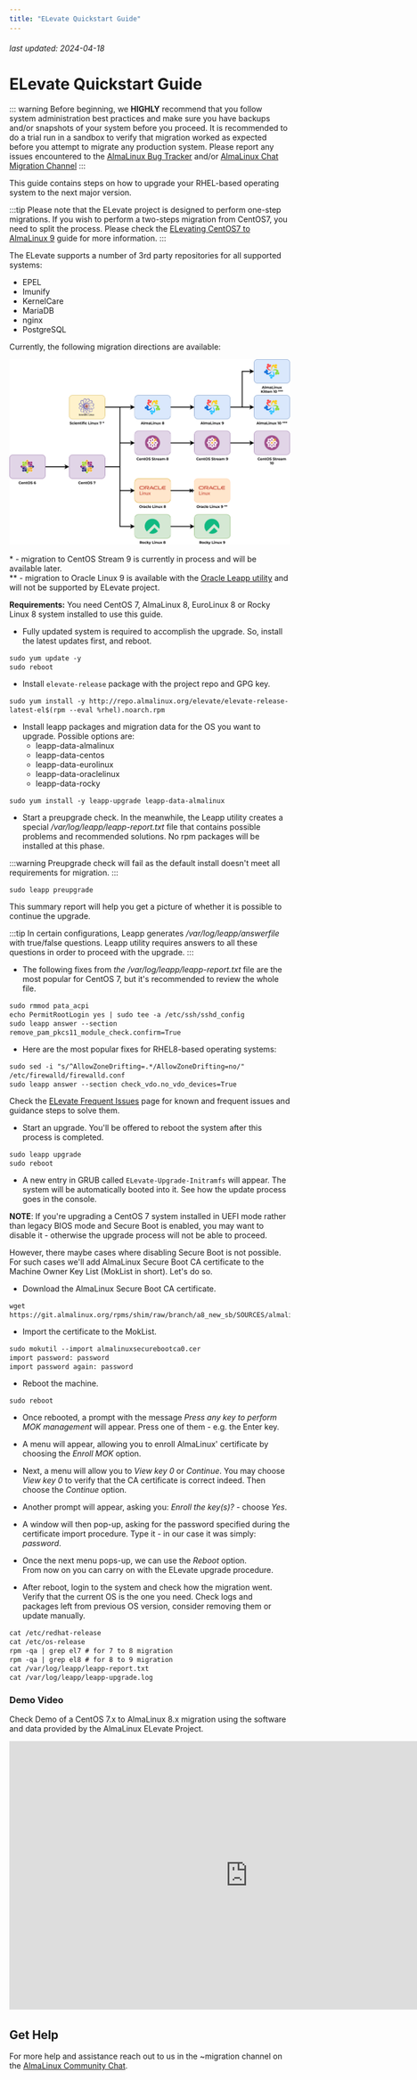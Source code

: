 ```yaml
---
title: "ELevate Quickstart Guide"
---
```


###### last updated: 2024-04-18

# ELevate Quickstart Guide

::: warning
Before beginning, we **HIGHLY** recommend that you follow system administration best practices and make sure you have backups and/or snapshots of your system before you proceed. It is recommended to do a trial run in a sandbox to verify that migration worked as expected before you attempt to migrate any production system. Please report any issues encountered to the [AlmaLinux Bug Tracker](https://bugs.almalinux.org) and/or [AlmaLinux Chat Migration Channel](https://chat.almalinux.org/almalinux/channels/migration)
:::

This guide contains steps on how to upgrade your RHEL-based operating system to the next major version.

:::tip 
Please note that the ELevate project is designed to perform one-step migrations. If you wish to perform a two-steps migration from CentOS7, you need to split the process. Please check the [ELevating CentOS7 to AlmaLinux 9](/elevate/ELevating-CentOS7-to-AlmaLinux-9.md) guide for more information.
:::

The ELevate supports a number of 3rd party repositories for all supported systems:
* EPEL
* Imunify 
* KernelCare
* MariaDB
* nginx
* PostgreSQL

Currently, the following migration directions are available:

![image](/images/ELevate.svg)

\* - migration to CentOS Stream 9 is currently in process and will be available later. <br>
\** - migration to Oracle Linux 9 is available with the [Oracle Leapp utility](https://blogs.oracle.com/linux/post/upgrade-oracle-linux-8-to-oracle-linux-9-using-leapp) and will not be supported by ELevate project.

**Requirements:** You need CentOS 7, AlmaLinux 8, EuroLinux 8 or Rocky Linux 8 system installed to use this guide.

* Fully updated system is required to accomplish the upgrade. So, install the latest updates first, and reboot.
```
sudo yum update -y
sudo reboot
```

* Install `elevate-release` package with the project repo and GPG key.
```
sudo yum install -y http://repo.almalinux.org/elevate/elevate-release-latest-el$(rpm --eval %rhel).noarch.rpm
```


* Install leapp packages and migration data for the OS you want to upgrade. Possible options are:
    * leapp-data-almalinux
    * leapp-data-centos
    * leapp-data-eurolinux
    * leapp-data-oraclelinux
    * leapp-data-rocky
```
sudo yum install -y leapp-upgrade leapp-data-almalinux
```

* Start a preupgrade check. In the meanwhile, the Leapp utility creates a special */var/log/leapp/leapp-report.txt* file that contains possible problems and recommended solutions. No rpm packages will be installed at this phase.

:::warning
Preupgrade check will fail as the default install doesn't meet all requirements for migration.
:::

```
sudo leapp preupgrade
```

This summary report will help you get a picture of whether it is possible to continue the upgrade.

:::tip
In certain configurations, Leapp generates */var/log/leapp/answerfile* with true/false questions. Leapp utility requires answers to all these questions in order to proceed with the upgrade.
:::

* The following fixes from *the /var/log/leapp/leapp-report.txt* file are the most popular for CentOS 7, but it's recommended to review the whole file.
```
sudo rmmod pata_acpi
echo PermitRootLogin yes | sudo tee -a /etc/ssh/sshd_config
sudo leapp answer --section remove_pam_pkcs11_module_check.confirm=True
```

* Here are the most popular fixes for RHEL8-based operating systems:
```
sudo sed -i "s/^AllowZoneDrifting=.*/AllowZoneDrifting=no/" /etc/firewalld/firewalld.conf
sudo leapp answer --section check_vdo.no_vdo_devices=True
```
Check the [ELevate Frequent Issues](/elevate/ELevate-frequent-issues) page for known and frequent issues and guidance steps to solve them.

* Start an upgrade. You'll be offered to reboot the system after this process is completed.
```
sudo leapp upgrade
sudo reboot
```

* A new entry in GRUB called `ELevate-Upgrade-Initramfs` will appear. The system will be automatically booted into it.
   See how the update process goes in the console.

**NOTE**: If you're upgrading a CentOS 7 system installed in UEFI mode rather than legacy BIOS mode and Secure Boot is enabled, you may want to disable it - otherwise the upgrade process will not be able to proceed.

However, there maybe cases where disabling Secure Boot is not possible. For such cases we'll add AlmaLinux Secure Boot CA certificate to the Machine Owner Key List (MokList in short). Let's do so.

* Download the AlmaLinux Secure Boot CA certificate.

```
wget https://git.almalinux.org/rpms/shim/raw/branch/a8_new_sb/SOURCES/almalinuxsecurebootca0.cer
```

* Import the certificate to the MokList.

```
sudo mokutil --import almalinuxsecurebootca0.cer
import password: password
import password again: password
```

* Reboot the machine.

```
sudo reboot
```

* Once rebooted, a prompt with the message *Press any key to perform MOK management* will appear. Press one of them - e.g. the Enter key.

* A menu will appear, allowing you to enroll AlmaLinux' certificate by choosing the *Enroll MOK* option.

* Next, a menu will allow you to *View key 0* or *Continue*. You may choose *View key 0* to verify that the CA certificate is correct indeed. Then choose the *Continue* option.

* Another prompt will appear, asking you: *Enroll the key(s)?* - choose *Yes*.

* A window will then pop-up, asking for the password specified during the certificate import procedure. Type it - in our case it was simply: *password*.

* Once the next menu pops-up, we can use the *Reboot* option.  
From now on you can carry on with the ELevate upgrade procedure.

* After reboot, login to the system and check how the migration went. Verify that the current OS is the one you need. Check logs and packages left from previous OS version, consider removing them or update manually.
```
cat /etc/redhat-release
cat /etc/os-release
rpm -qa | grep el7 # for 7 to 8 migration
rpm -qa | grep el8 # for 8 to 9 migration
cat /var/log/leapp/leapp-report.txt
cat /var/log/leapp/leapp-upgrade.log
```

### Demo Video

Check Demo of a CentOS 7.x to AlmaLinux 8.x migration using the software and data provided by the AlmaLinux ELevate Project. 

<iframe width="856" height="482" src="https://www.youtube.com/embed/Vzl9QxG5mvo" title="YouTube video player" frameborder="0" allow="accelerometer; autoplay; clipboard-write; encrypted-media; gyroscope; picture-in-picture" allowfullscreen></iframe>

## Get Help 

For more help and assistance reach out to us in the ~migration channel on the [AlmaLinux Community Chat](https://chat.almalinux.org/almalinux/channels/migration).
